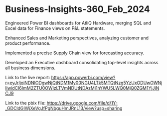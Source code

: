 # Business-Insights-360_Feb_2024
Engineered Power BI dashboards for AtliQ Hardware, merging SQL and Excel data for Finance views on P&L statements. 

Enhanced Sales and Marketing perspectives, analyzing customer and product performance. 

Implemented a precise Supply Chain view for forecasting accuracy. 

Developed an Executive dashboard consolidating top-level insights across all business dimensions.

Link to the live report: https://app.powerbi.com/view?r=eyJrIjoiNDNlODgwNjQtNDM1My00NGU4LTk5MTQtNzg5YzUxODUwOWNjIiwidCI6ImM2ZTU0OWIzLTVmNDUtNDAzMi1hYWU5LWQ0MjQ0ZGM1YjJjNCJ9

Link to the pbix file: https://drive.google.com/file/d/1Y-_GDCldGIWjXeVgJfPgNbguHmJRnL13/view?usp=sharing
